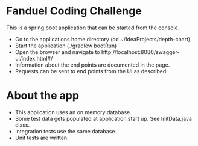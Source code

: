 # Fanduel Coding Challenge

This is a spring boot application that can be started from the console.
* Go to the applications home directory (cd ~/IdeaProjects/depth-chart)
* Start the application (./gradlew bootRun)
* Open the browser and navigate to http://localhost:8080/swagger-ui/index.html#/
* Information about the end points are documented in the page.
* Requests can be sent to end points from the UI as described.

# About the app
* This application uses an on memory database.
* Some test data gets populated at application start up. See InitData.java class.
* Integration tests use the same database.
* Unit tests are written.
